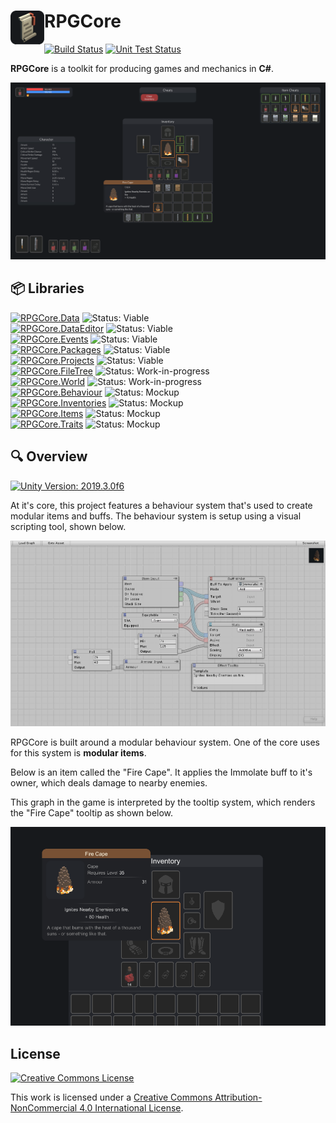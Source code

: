 <h1>
<img src="./src/icon.png" width="54" height="54" align="left" />
RPGCore
</h1>

[![Build Status](https://github.com/Fydar/RPGCore/workflows/Build/badge.svg)](https://github.com/Fydar/RPGCore/actions?query=workflow%3ABuild)
[![Unit Test Status](https://github.com/Fydar/RPGCore/workflows/Unit%20Tests/badge.svg)](https://github.com/Fydar/RPGCore/actions?query=workflow%3A%22Unit+Tests%22)

**RPGCore** is a toolkit for producing games and mechanics in **C#**.

![RPGCore Main Demo](./img/screenshots/Main.png)

## 📦 Libraries

[![RPGCore.Data](https://img.shields.io/badge/📦-RPGCore.Data-333333.svg)](./src/libs/RPGCore.Data) ![Status: Viable](https://img.shields.io/badge/viable-blue)\
[![RPGCore.DataEditor](https://img.shields.io/badge/📦-RPGCore.DataEditor-333333.svg)](./src/libs/RPGCore.DataEditor) ![Status: Viable](https://img.shields.io/badge/viable-blue)\
[![RPGCore.Events](https://img.shields.io/badge/📦-RPGCore.Events-333333.svg)](./src/libs/RPGCore.Events) ![Status: Viable](https://img.shields.io/badge/viable-blue)\
[![RPGCore.Packages](https://img.shields.io/badge/📦-RPGCore.Packages-333333.svg)](./src/libs/RPGCore.Packages) ![Status: Viable](https://img.shields.io/badge/viable-blue)\
[![RPGCore.Projects](https://img.shields.io/badge/📦-RPGCore.Projects-333333.svg)](./src/libs/RPGCore.Projects) ![Status: Viable](https://img.shields.io/badge/viable-blue)\
[![RPGCore.FileTree](https://img.shields.io/badge/📦-RPGCore.FileTree-333333.svg)](./src/libs/RPGCore.FileTree) ![Status: Work-in-progress](https://img.shields.io/badge/work--in--progress-orange)\
[![RPGCore.World](https://img.shields.io/badge/📦-RPGCore.World-333333.svg)](./src/libs/RPGCore.World) ![Status: Work-in-progress](https://img.shields.io/badge/work--in--progress-orange)\
[![RPGCore.Behaviour](https://img.shields.io/badge/📦-RPGCore.Behaviour-333333.svg)](./src/libs/RPGCore.Behaviour) ![Status: Mockup](https://img.shields.io/badge/mockup-red)\
[![RPGCore.Inventories](https://img.shields.io/badge/📦-RPGCore.Inventories-333333.svg)](./src/libs/RPGCore.Inventories) ![Status: Mockup](https://img.shields.io/badge/mockup-red)\
[![RPGCore.Items](https://img.shields.io/badge/📦-RPGCore.Items-333333.svg)](./src/libs/RPGCore.Items) ![Status: Mockup](https://img.shields.io/badge/mockup-red)\
[![RPGCore.Traits](https://img.shields.io/badge/📦-RPGCore.Traits-333333.svg)](./src/libs/RPGCore.Traits) ![Status: Mockup](https://img.shields.io/badge/mockup-red)

## 🔍 Overview

[![Unity Version: 2019.3.0f6](https://img.shields.io/badge/Unity-2019.3.0f6-333333.svg?logo=unity)](https://unity3d.com/get-unity/download/archive)

At it's core, this project features a behaviour system that's used to create modular items and buffs. The behaviour system is setup using a visual scripting tool, shown below.

![Fire Cape Graph](./img/screenshots/FireCapeGraph.png)

RPGCore is built around a modular behaviour system. One of the core uses for this system is **modular items**.

Below is an item called the "Fire Cape". It applies the Immolate buff to it's owner, which deals damage to nearby enemies.

This graph in the game is interpreted by the tooltip system, which renders the "Fire Cape" tooltip as shown below.

![Fire Cape Tooltip](./img/screenshots/FireCapeTooltip.png)

## License

[![Creative Commons License](https://i.creativecommons.org/l/by-nc/4.0/88x31.png)](http://creativecommons.org/licenses/by-nc/4.0/)

This work is licensed under a [Creative Commons Attribution-NonCommercial 4.0 International License](http://creativecommons.org/licenses/by-nc/4.0/).
